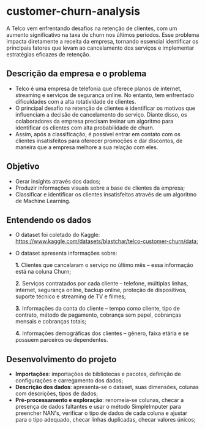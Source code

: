 # customer-churn-analysis
A Telco vem enfrentando desafios na retenção de clientes, com um aumento significativo na taxa de churn nos últimos períodos. Esse problema impacta diretamente a receita da empresa, tornando essencial identificar os principais fatores que levam ao cancelamento dos serviços e implementar estratégias eficazes de retenção.

## Descrição da empresa e o problema
- Telco é uma empresa de telefonia que oferece planos de internet, streaming e serviços de segurança online. No entanto, tem enfrentado dificuldades com a alta rotatividade de clientes.
- O principal desafio na retenção de clientes é identificar os motivos que influenciam a decisão de cancelamento do serviço. Diante disso, os colaboradores da empresa precisam treinar um algoritmo para identificar os clientes com alta probabilidade de churn.
- Assim, após a classificação, é possível entrar em contato com os clientes insatisfeitos para oferecer promoções e dar discontos, de maneira que a empresa melhore a sua relação com eles.

## Objetivo
- Gerar insights através dos dados;
- Produzir informações visuais sobre a base de clientes da empresa;
- Classificar e identificar os clientes insatisfeitos através de um algoritmo de Machine Learning.

## Entendendo os dados
- O dataset foi coletado do Kaggle: https://www.kaggle.com/datasets/blastchar/telco-customer-churn/data;
- O dataset apresenta informações sobre:

    **1.** Clientes que cancelaram o serviço no último mês – essa informação está na coluna Churn;
  
    **2.** Serviços contratados por cada cliente – telefone, múltiplas linhas, internet, segurança online, backup online, proteção de dispositivos, suporte técnico e streaming de TV e filmes;
  
    **3.** Informações da conta do cliente – tempo como cliente, tipo de contrato, método de pagamento, cobrança sem papel, cobranças mensais e cobranças totais;

    **4.** Informações demográficas dos clientes – gênero, faixa etária e se possuem parceiros ou dependentes.

## Desenvolvimento do projeto
- **Importações**: importações de bibliotecas e pacotes, definição de configurações e carregamento dos dados;
- **Descrição dos dados**: apresenta-se o dataset, suas dimensões, colunas com descrições, tipos de dados;
- **Pré-processamento e exploração**: renomeia-se colunas, checar a presença de dados faltantes e usar o método SimpleImputer para preencher NAN's, verificar o tipo de dados de cada coluna e ajustar para o tipo adequado, checar linhas duplicadas, checar valores únicos;
